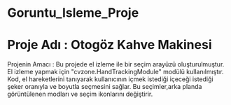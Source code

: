 # Goruntu_Isleme_Proje
# Proje Adı : Otogöz Kahve Makinesi
Projenin Amacı : Bu projede el izleme ile bir seçim arayüzü oluşturulmuştur. El izleme yapmak için "cvzone.HandTrackingModule" modülü kullanılmıştır. Kod, el hareketlerini tanıyarak kullanıcının içmek istediği içeceği istediği şeker oranıyla ve boyutla seçmesini sağlar. Bu seçimler,arka planda görüntülenen modları ve seçim ikonlarını değiştirir.

